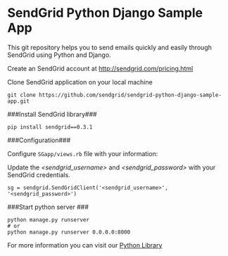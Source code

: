 SendGrid Python Django Sample App
=================================

This git repository helps you to send emails quickly and easily through SendGrid using Python and Django.

Create an SendGrid account at http://sendgrid.com/pricing.html

Clone SendGrid application on your local machine

    git clone https://github.com/sendgrid/sendgrid-python-django-sample-app.git


###Install SendGrid library###

    pip install sendgrid==0.3.1

###Configuration###

Configure `SGapp/views.rb` file with your information:

Update the *&lt;sendgrid_username&gt;* and *&lt;sendgrid_password&gt;* with your SendGrid credentials.

    sg = sendgrid.SendGridClient('<sendgrid_username>', '<sendgrid_password>')


###Start python server ###

    python manage.py runserver
    # or
    python manage.py runserver 0.0.0.0:8000
    
For more information you can visit our [Python Library](https://github.com/sendgrid/sendgrid-python)